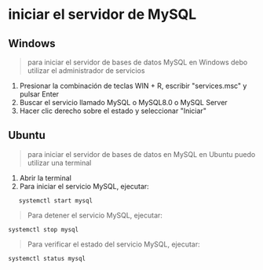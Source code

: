 # iniciar el servidor de MySQL

## Windows

> para iniciar el servidor de bases de datos MySQL en Windows 
> debo utilizar el administrador de servicios

1. Presionar la combinación de teclas WIN + R, escribir "services.msc" y pulsar Enter
2. Buscar el servicio llamado MySQL o MySQL8.0 o MySQL Server
3. Hacer clic derecho sobre el estado y seleccionar "Iniciar"

## Ubuntu

> para iniciar el servidor de bases de datos en MySQL en Ubuntu puedo utilizar una terminal

1. Abrir la terminal
2. Para iniciar el servicio MySQL, ejecutar:

```
   systemctl start mysql  
```

> Para detener el servicio MySQL, ejecutar:

    systemctl stop mysql  


> Para verificar el estado del servicio MySQL, ejecutar:

    systemctl status mysql  


